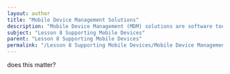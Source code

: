 ```yaml
---
layout: author
title: "Mobile Device Management Solutions"
description: "Mobile Device Management (MDM) solutions are software tools that enable organizations to monitor, manage, and secure smartphones, tablets, and other mobile devices used in the workplace. These solutions typically allow IT administrators to implement policies, configure settings, deploy applications, and remotely wipe data from devices in case of loss or theft. By centralizing control over mobile devices, MDM solutions enhance security, ensure compliance with corporate policies, and facilitate seamless connectivity to enterprise resources while supporting diverse operating systems and device types."
subject: "Lesson 8 Supporting Mobile Devices"
parent: "Lesson 8 Supporting Mobile Devices"
permalink: "/Lesson 8 Supporting Mobile Devices/Mobile Device Management Solutions/"
---
```


does this matter?
